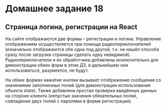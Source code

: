 # Домашнее задание 18
## Страница логина, регистрации на React

На сайте отображаются две формы – регистрации и логина. Управление отображением осуществляется при
помощи радиопереключателей (изначально отображаются обе одна под другой, т.к. не нашёл способа сразу
после загрузки страницы сделать одну невидимой). Радиопереключатели и их обработчики добавлены
исключительно для демонстрации обеих форм в этом ДЗ, в дальнейшем они использоваться, разумеется,
не будут.

На обеих формах нажатие кнопки вызывает отображение сообщения со значениями заполненных полей
(для демонстрации использования объекта state). Также добавлена простая проверка введённых данных
на стороне клиента (непустые значения обязательных полей, совпадение двух полей с паролями в форме
регистрации).

